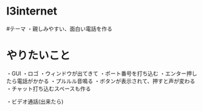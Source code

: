# I3internet

#テーマ
・親しみやすい、面白い電話を作る

# やりたいこと
・GUI
  ・ロゴ
  ・ウィンドウが出てきて
    ・ポート番号を打ち込む
    ・エンター押したら電話がかかる
      ・プルルル音鳴る
    ・ボタンが表示されて、押すと声が変わる
    ・チャット打ち込むスペースも作る

・ビデオ通話(出来たら)

